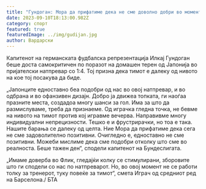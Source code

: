 ```yaml
---
title: "Гундоган: Мора да прифатиме дека не сме доволно добри во моментов"
date: 2023-09-10T18:13:00.982Z
category: спорт
featured: true
featuredImage: ../img/gudijan.jpg
author: Вардарски
---
```

Капитенот на германската фудбалска репрезентација Илкај Гундоган беше доста самокритичен по поразот на домашен терен од Јапонија во пријателски натпревар со 1:4. Тој призна дека тимот е далеку од нивото на кое тој посакува да биде.

„Јапонците едноставно беа подобри од нас во овој натпревар, и во одбрана и во офанзивен дизајн. Добро ја движеа топката, ги наоѓаа празните места, создадоа многу шанси за гол. Има за што да размислуваме, треба да признаеме. Од играчка гледна точка, не бевме на нивото на тимот против кој игравме вечерва. Направивме многу индивидуални непрецизности. Тешко е и фрустрирачки, но тоа е така. Нашите барања се далеку од целта. Ние Мора да прифатиме дека сега не сме задоволително позитивни. Очигледно е, едноставно не сме позитивни. Можеби мислиме дека сме подобри отколку што сме во реалноста. Беше тажен ден“, сподели капитенот на Бундеслигата.

„Имаме доверба во Флик, гледајќи колку се стимулирани, зборовите што ги сподели со нас по натпреварот. Но, во овој момент не се работи толку за тренерот, туку повеќе за тимот“, смета Играч од средниот ред на Барселона./ БТА